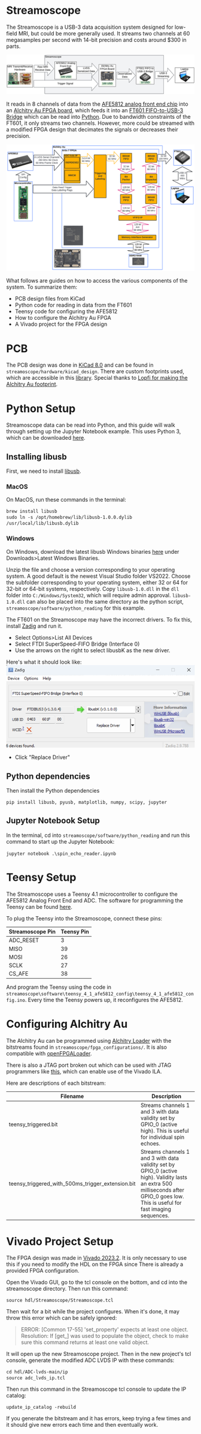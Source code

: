 # Streamoscope
The Streamoscope is a USB-3 data acquisition system designed for low-field MRI, but could be more generally used. It streams two channels at 60 megasamples per second with 14-bit precision and costs around $300 in parts. 

![Cost Diagram](./docs/images/cost_diagram.png)

It reads in 8 channels of data from the [AFE5812 analog front end chip](https://www.ti.com/product/AFE5812) into an [Alchitry Au FPGA board](https://www.sparkfun.com/products/16527), which feeds it into an [FT601 FIFO-to-USB-3 Bridge](https://ftdichip.com/products/ft601q-b/) which can be read into [Python](https://www.python.org/). Due to bandwidth constraints of the FT601, it only streams two channels. However, more could be streamed with a modified FPGA design that decimates the signals or decreases their precision.

![HDL Diagram](./docs/images/hdl_diagram.png)

What follows are guides on how to access the various components of the system. To summarize them:

* PCB design files from KiCad
* Python code for reading in data from the FT601
* Teensy code for configuring the AFE5812
* How to configure the Alchitry Au FPGA
* A Vivado project for the FPGA design



# PCB

The PCB design was done in [KiCad 8.0](https://www.kicad.org/) and can be found in ```streamoscope/hardware/kicad_design```. There are custom footprints used, which are accessible in this [library](https://github.com/JosephFeld/Handheld-MRI-Parts). Special thanks to [Lopfi for making the Alchitry Au footprint](https://github.com/Lopfi/alchitry-element-kicad).


# Python Setup

Streamoscope data can be read into Python, and this guide will walk through setting up the Jupyter Notebook example. This uses Python 3, which can be downloaded [here](https://www.python.org/downloads/).

## Installing libusb

First, we need to install [libusb](https://libusb.info/).

### MacOS

On MacOS, run these commands in the terminal: 
```
brew install libusb
sudo ln -s /opt/homebrew/lib/libusb-1.0.0.dylib /usr/local/lib/libusb.dylib
```

### Windows

On Windows, download the latest libusb Windows binaries [here](https://libusb.info/) under Downloads>Latest Windows Binaries.

Unzip the file and choose a version corresponding to your operating system. A good default is the newest Visual Studio folder VS2022. Choose the subfolder corresponding to your operating system, either 32 or 64 for 32-bit or 64-bit systems, respectively. Copy ```libusb-1.0.dll``` in the ```dll``` folder into ```C:/Windows/System32```, which will require admin approval. ```libusb-1.0.dll``` can also be placed into the same directory as the python script, ```streamoscope/software/python_reading``` for this example.

The FT601 on the Streamoscope may have the incorrect drivers. To fix this, install [Zadig](https://zadig.akeo.ie/) and run it.

* Select Options\>List All Devices
* Select FTDI SuperSpeed-FIFO Bridge (Interface 0)
* Use the arrows on the right to select libusbK as the new driver.

Here's what it should look like:
![Zadig](./docs/images/zadig.png)

* Click "Replace Driver"


## Python dependencies


Then install the Python dependencies

```
pip install libusb, pyusb, matplotlib, numpy, scipy, jupyter
```

## Jupyter Notebook Setup

In the terminal, cd into ```streamoscope/software/python_reading``` and run this command to start up the Jupyter Notebook:

```jupyter notebook .\spin_echo_reader.ipynb```


# Teensy Setup

The Streamoscope uses a Teensy 4.1 microcontroller to configure the AFE5812 Analog Front End and ADC. The software for programming the Teensy can be found [here](https://www.pjrc.com/teensy/td_download.html).

To plug the Teensy into the Streamoscope, connect these pins:

| Streamoscope Pin | Teensy Pin |
| ---------------- | ---------- |
| ADC_RESET        | 3          |      
| MISO             | 39         |
| MOSI             | 26         |
| SCLK             | 27         |
| CS_AFE           | 38         |

And program the Teensy using the code in ```streamoscope\software\teensy_4_1_afe5812_config\teensy_4_1_afe5812_config.ino```. Every time the Teensy powers up, it reconfigures the AFE5812. 


# Configuring Alchitry Au

The Alchitry Au can be programmed using [Alchitry Loader](https://alchitry.com/alchitry-labs/) with the bitstreams found in ```streamoscope/fpga_configurations/```. It is also compatible with [openFPGALoader](https://github.com/trabucayre/openFPGALoader).

There is also a JTAG port broken out which can be used with JTAG programmers like [this](https://digilent.com/shop/jtag-hs3-programming-cable/), which can enable use of the Vivado ILA.

Here are descriptions of each bitstream:

| Filename | Description |
| ---------------- | ---------- |
| teensy_triggered.bit  | Streams channels 1 and 3 with data validity set by GPIO_0 (active high). This is useful for individual spin echoes. |      
| teensy_triggered_with_500ms_trigger_extension.bit | Streams channels 1 and 3 with data validity set by GPIO_0 (active high). Validity lasts an extra 500 milliseconds after GPIO_0 goes low. This is useful for fast imaging sequences. |


# Vivado Project Setup
The FPGA design was made in [Vivado 2023.2](https://www.xilinx.com/support/download/index.html/content/xilinx/en/downloadNav/vivado-design-tools/2023-2.html). It is only necessary to use this if you need to modify the HDL on the FPGA since There is already a provided FPGA configuration.

Open the Vivado GUI, go to the tcl console on the bottom, and cd into the streamoscope directory. Then run this command:

```
source hdl/Streamoscope/Streamoscope.tcl
```

Then wait for a bit while the project configures. When it's done, it may throw this error which can be safely ignored:

>ERROR: [Common 17-55] 'set_property' expects at least one object.
Resolution: If [get_<value>] was used to populate the object, check to make sure this command returns at least one valid object.

It will open up the new Streamoscope project. Then in the new project's tcl console, generate the modified ADC LVDS IP with these commands:

```
cd hdl/ADC-lvds-main/ip
source adc_lvds_ip.tcl
```

Then run this command in the Streamoscope tcl console to update the IP catalog:

```
update_ip_catalog -rebuild
```

If you generate the bitstream and it has errors, keep trying a few times and it should give new errors each time and then eventually work. 